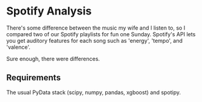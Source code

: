 # Spotify Analysis

There's some difference between the music my wife and I listen to, so I compared two of our Spotify playlists for fun one Sunday. Spotify's API lets you get auditory features for each song such as 'energy', 'tempo', and 'valence'.

Sure enough, there were differences.

## Requirements

The usual PyData stack (scipy, numpy, pandas, xgboost) and spotipy.